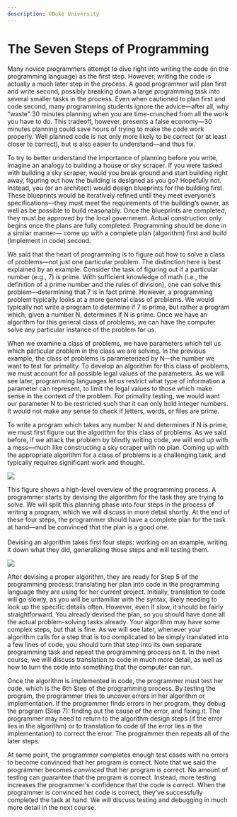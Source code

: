 ```yaml
---
description: ©Duke University
---
```


# The Seven Steps of Programming

Many novice programmers attempt to dive right into writing the code (in the programming language) as the first step. However, writing the code is actually a much later step in the process. A good programmer will plan first and write second, possibly breaking down a large programming task into several smaller tasks in the process. Even when cautioned to plan first and code second, many programming students ignore the advice—after all, why “waste” 30 minutes planning when you are time-crunched from all the work you have to do. This tradeoff, however, presents a false economy—30 minutes planning could save hours of trying to make the code work properly. Well planned code is not only more likely to be correct (or at least closer to correct), but is also easier to understand—and thus fix.

To try to better understand the importance of planning before you write, imagine an analogy to building a house or sky scraper. If you were tasked with building a sky scraper, would you break ground and start building right away, figuring out how the building is designed as you go? Hopefully not. Instead, you (or an architect) would design blueprints for the building first. These blueprints would be iteratively refined until they meet everyone’s specifications—they must meet the requirements of the building’s owner, as well as be possible to build reasonably. Once the blueprints are completed, they must be approved by the local government. Actual construction only begins once the plans are fully completed. Programming should be done in a similar manner— come up with a complete plan (algorithm) first and build (implement in code) second.

We said that the heart of programming is to figure out how to solve a class of problems—not just one particular problem. The distinction here is best explained by an example. Consider the task of figuring out if a particular number (e.g., 7) is prime. With sufficient knowledge of math (i.e., the definition of a prime number and the rules of division), one can solve this problem—determining that 7 is in fact prime. However, a programming problem typically looks at a more general class of problems. We would typically not write a program to determine if 7 is prime, but rather a program which, given a number N, determines if N is prime. Once we have an algorithm for this general class of problems, we can have the computer solve any particular instance of the problem for us.

When we examine a class of problems, we have parameters which tell us which particular problem in the class we are solving. In the previous example, the class of problems is parameterized by N—the number we want to test for primality. To develop an algorithm for this class of problems, we must account for all possible legal values of the parameters. As we will see later, programming languages let us restrict what type of information a parameter can represent, to limit the legal values to those which make sense in the context of the problem. For primality testing, we would want our parameter N to be restricted such that it can only hold integer numbers. It would not make any sense to check if letters, words, or files are prime.

To write a program which takes any number N and determines if N is prime, we must first figure out the algorithm for this class of problems. As we said before, if we attack the problem by blindly writing code, we will end up with a mess—much like constructing a sky scraper with no plan. Coming up with the appropriate algorithm for a class of problems is a challenging task, and typically requires significant work and thought.

![](../.gitbook/assets/QxjDIQXCEeebgApiSkR0eg\_0bfe6c1d55d020d7b2180a90443b1c26\_01\_high\_level\_prog.png)

This figure shows a high-level overview of the programming process. A programmer starts by devising the algorithm for the task they are trying to solve. We will split this planning phase into four steps in the process of writing a program, which we will discuss in more detail shortly. At the end of these four steps, the programmer should have a complete plan for the task at hand—and be convinced that the plan is a good one.\
\
Devising an algorithm takes first four steps: working on an example, writing it down what they did, generalizing those steps and will testing them.&#x20;

![](../.gitbook/assets/kBP1hAtHEeeBNhJf9KzsOA\_80d7e65e9d1ab2fccd4b1d799964717f\_01\_steps\_new.png)

After devising a proper algorithm, they are ready for Step 5 of the programming process: translating her plan into code in the programming language they are using for her current project. Initially, translation to code will go slowly, as you will be unfamiliar with the syntax, likely needing to look up the specific details often. However, even if slow, it should be fairly straightforward. You already devised the plan, so you should have done all the actual problem-solving tasks already. Your algorithm may have some complex steps, but that is fine. As we will see later, whenever your algorithm calls for a step that is too complicated to be simply translated into a few lines of code, you should turn that step into its own separate programming task and repeat the programming process on it. In the next course, we will discuss translation to code in much more detail, as well as how to turn the code into something that the computer can run.

Once the algorithm is implemented in code, the programmer must test her code, which is the 6th Step of the programming process. By testing the program, the programmer tries to uncover errors in her algorithm or implementation. If the programmer finds errors in her program, they debug the program (Step 7): finding out the cause of the error, and fixing it. The programmer may need to return to the algorithm design steps (if the error lies in the algorithm) or to translation to code (if the error lies in the implementation) to correct the error. The programmer then repeats all of the later steps.

At some point, the programmer completes enough test cases with no errors to become convinced that her program is correct. Note that we said the programmer becomes _convinced_ that her program is correct. No amount of testing can guarantee that the program is correct. Instead, more testing increases the programmer's confidence that the code is correct. When the programmer is convinced her code is correct, they've successfully completed the task at hand. We will discuss testing and debugging in much more detail in the next course.
